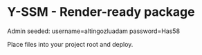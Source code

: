 # Y-SSM - Render-ready package

Admin seeded: username=altingozluadam password=Has58

Place files into your project root and deploy.